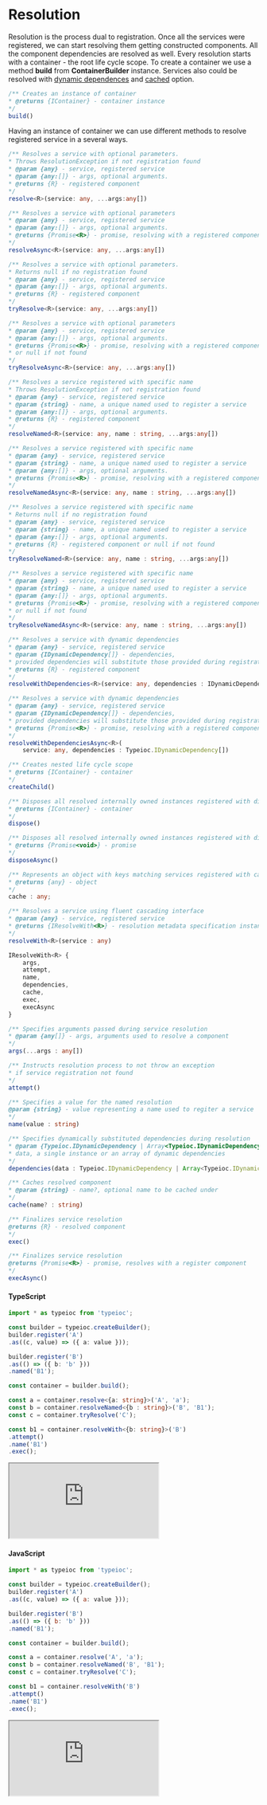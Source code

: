 # Resolution

Resolution is the process dual to registration. Once all the services were registered, we can start resolving them getting constructed components. All the component dependencies are resolved as well. Every resolution starts with a container - the root life cycle scope. To create a container we use a method **build** from **ContainerBuilder** instance. Services also could be resolved with [dynamic dependences](./dynamic-dependecies.md) and [cached](./cached-resolution.md) option.

```typescript
/** Creates an instance of container
* @returns {IContainer} - container instance
*/
build()
```

Having an instance of container we can use different methods to resolve registered service in a several ways.

```typescript
/** Resolves a service with optional parameters.
* Throws ResolutionException if not registration found
* @param {any} - service, registered service
* @param {any:[]} - args, optional arguments.
* @returns {R} - registered component
*/
resolve<R>(service: any, ...args:any[])

/** Resolves a service with optional parameters
* @param {any} - service, registered service
* @param {any:[]} - args, optional arguments.
* @returns {Promise<R>} - promise, resolving with a registered component
*/
resolveAsync<R>(service: any, ...args:any[])

/** Resolves a service with optional parameters.
* Returns null if no registration found
* @param {any} - service, registered service
* @param {any:[]} - args, optional arguments.
* @returns {R} - registered component
*/
tryResolve<R>(service: any, ...args:any[])

/** Resolves a service with optional parameters
* @param {any} - service, registered service
* @param {any:[]} - args, optional arguments.
* @returns {Promise<R>} - promise, resolving with a registered component
* or null if not found
*/
tryResolveAsync<R>(service: any, ...args:any[])

/** Resolves a service registered with specific name
* Throws ResolutionException if not registration found
* @param {any} - service, registered service
* @param {string} - name, a unique named used to register a service
* @param {any:[]} - args, optional arguments.
* @returns {R} - registered component
*/
resolveNamed<R>(service: any, name : string, ...args:any[])

/** Resolves a service registered with specific name
* @param {any} - service, registered service
* @param {string} - name, a unique named used to register a service
* @param {any:[]} - args, optional arguments.
* @returns {Promise<R>} - promise, resolving with a registered component
*/
resolveNamedAsync<R>(service: any, name : string, ...args:any[])

/** Resolves a service registered with specific name
* Returns null if no registration found
* @param {any} - service, registered service
* @param {string} - name, a unique named used to register a service
* @param {any:[]} - args, optional arguments.
* @returns {R} - registered component or null if not found
*/
tryResolveNamed<R>(service: any, name : string, ...args:any[])

/** Resolves a service registered with specific name
* @param {any} - service, registered service
* @param {string} - name, a unique named used to register a service
* @param {any:[]} - args, optional arguments.
* @returns {Promise<R>} - promise, resolving with a registered component
* or null if not found
*/
tryResolveNamedAsync<R>(service: any, name : string, ...args:any[])

/** Resolves a service with dynamic dependencies
* @param {any} - service, registered service
* @param {IDynamicDependency[]} - dependencies,
* provided dependencies will substitute those provided during registration.
* @returns {R} - registered component
*/
resolveWithDependencies<R>(service: any, dependencies : IDynamicDependency[])

/** Resolves a service with dynamic dependencies
* @param {any} - service, registered service
* @param {IDynamicDependency[]} - dependencies,
* provided dependencies will substitute those provided during registration.
* @returns {Promise<R>} - promise, resolving with a registered component
*/
resolveWithDependenciesAsync<R>(
    service: any, dependencies : Typeioc.IDynamicDependency[])

/** Creates nested life cycle scope
* @returns {IContainer} - container
*/
createChild()

/** Disposes all resolved internally owned instances registered with disposal method
* @returns {IContainer} - container
*/
dispose()

/** Disposes all resolved internally owned instances registered with disposal method
* @returns {Promise<void>} - promise
*/
disposeAsync()

/** Represents an object with keys matching services registered with cache option
* @returns {any} - object
*/
cache : any;

/** Resolves a service using fluent cascading interface
* @param {any} - service, registered service
* @returns {IResolveWith<R>} - resolution metadata specification instance
*/
resolveWith<R>(service : any)

IResolveWith<R> {
    args,
    attempt,
    name,
    dependencies,
    cache,
    exec,
    execAsync
}

/** Specifies arguments passed during service resolution
* @param {any[]} - args, arguments used to resolve a component
*/
args(...args : any[])

/** Instructs resolution process to not throw an exception
* if service registration not found
*/
attempt()

/** Specifies a value for the named resolution
@param {string} - value representing a name used to regiter a service
*/
name(value : string)

/** Specifies dynamically substituted dependencies during resolution
* @param {Typeioc.IDynamicDependency | Array<Typeioc.IDynamicDependency>} -
* data, a single instance or an array of dynamic dependencies
*/
dependencies(data : Typeioc.IDynamicDependency | Array<Typeioc.IDynamicDependency>)

/** Caches resolved component
* @param {string} - name?, optional name to be cached under
*/
cache(name? : string)

/** Finalizes service resolution
@returns {R} - resolved component
*/
exec()

/** Finalizes service resolution
@returns {Promise<R>} - promise, resolves with a register component
*/
execAsync()
```

#### TypeScript

```typescript
import * as typeioc from 'typeioc';

const builder = typeioc.createBuilder();
builder.register('A')
.as((c, value) => ({ a: value }));

builder.register('B')
.as(() => ({ b: 'b' }))
.named('B1');

const container = builder.build();

const a = container.resolve<{a: string}>('A', 'a');
const b = container.resolveNamed<{b : string}>('B', 'B1');
const c = container.tryResolve('C');

const b1 = container.resolveWith<{b: string}>('B')
.attempt()
.name('B1')
.exec();
```

<!--sec data-title="Run example" data-id="section0" data-show=true data-collapse=true ces-->

<iframe class="example" src="https://stackblitz.com/edit/tioc-resolution-ts?embed=1&file=index.ts">
</iframe>

<!--endsec-->

#### JavaScript

```javascript
import * as typeioc from 'typeioc';

const builder = typeioc.createBuilder();
builder.register('A')
.as((c, value) => ({ a: value }));

builder.register('B')
.as(() => ({ b: 'b' }))
.named('B1');

const container = builder.build();

const a = container.resolve('A', 'a');
const b = container.resolveNamed('B', 'B1');
const c = container.tryResolve('C');

const b1 = container.resolveWith('B')
.attempt()
.name('B1')
.exec();
```

<!--sec data-title="Run example" data-id="section1" data-show=true data-collapse=true ces-->

<iframe class="example" src="https://stackblitz.com/edit/tioc-resolution-js?embed=1&file=index.js">
</iframe>

<!--endsec-->
